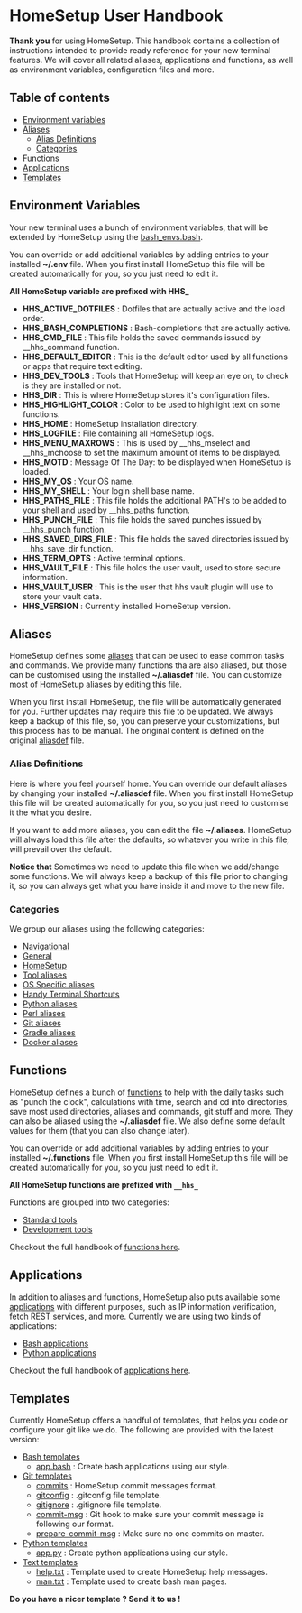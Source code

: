 # HomeSetup User Handbook

**Thank you** for using HomeSetup. This handbook contains a collection of instructions intended to provide ready
reference for your new terminal features. We will cover all related aliases, applications and functions, as well as 
environment variables, configuration files and more.

## Table of contents

<!-- toc -->

- [Environment variables](#environment-variables)
- [Aliases](#aliases)
  * [Alias Definitions](#alias-definitions)
  * [Categories](#categories)
- [Functions](#functions)
- [Applications](#applications)
- [Templates](#templates)

<!-- tocstop -->

## Environment Variables

Your new terminal uses a bunch of environment variables, that will be extended by HomeSetup using the 
[bash_envs.bash](../../dotfiles/bash/bash_env.bash).

You can override or add additional variables by adding entries to your installed **~/.env** file. When you first 
install HomeSetup this file will be created automatically for you, so you just need to edit it.

**All HomeSetup variable are prefixed with HHS_**

- **HHS_ACTIVE_DOTFILES** : Dotfiles that are actually active and the load order.
- **HHS_BASH_COMPLETIONS** : Bash-completions that are actually active.
- **HHS_CMD_FILE** : This file holds the saved commands issued by __hhs_command function.
- **HHS_DEFAULT_EDITOR** : This is the default editor used by all functions or apps that require text editing.
- **HHS_DEV_TOOLS** : Tools that HomeSetup will keep an eye on, to check is they are installed or not.
- **HHS_DIR** : This is where HomeSetup stores it's configuration files.
- **HHS_HIGHLIGHT_COLOR** : Color to be used to highlight text on some functions.
- **HHS_HOME** : HomeSetup installation directory.
- **HHS_LOGFILE** : File containing all HomeSetup logs.
- **HHS_MENU_MAXROWS** : This is used by __hhs_mselect and  __hhs_mchoose to set the maximum amount of items to be displayed.
- **HHS_MOTD** : Message Of The Day: to be displayed when HomeSetup is loaded.
- **HHS_MY_OS** : Your OS name.
- **HHS_MY_SHELL** : Your login shell base name.
- **HHS_PATHS_FILE** : This file holds the additional PATH's to be added to your shell and used by __hhs_paths function.
- **HHS_PUNCH_FILE** : This file holds the saved punches issued by __hhs_punch function.
- **HHS_SAVED_DIRS_FILE** : This file holds the saved directories issued by __hhs_save_dir function.
- **HHS_TERM_OPTS** : Active terminal options.
- **HHS_VAULT_FILE** : This file holds the user vault, used to store secure information.
- **HHS_VAULT_USER** : This is the user that hhs vault plugin will use to store your vault data.
- **HHS_VERSION** : Currently installed HomeSetup version.

## Aliases

HomeSetup defines some [aliases](../../README.md#aliases) that can be used to ease common tasks and commands. We provide many functions tha are 
also aliased, but those can be customised using the installed **~/.aliasdef** file. You can customize most of HomeSetup 
aliases by editing this file. 

When you first install HomeSetup, the file will be automatically generated for you. Further updates may require this 
file to be updated. We always keep a backup of this file, so, you can preserve your customizations, but this process has 
to be manual. The original content is defined on the original [aliasdef](../../dotfiles/aliasdef) file.

### Alias Definitions

Here is where you feel yourself home. You can override our default aliases by changing your installed **~/.aliasdef** file. 
When you first install HomeSetup this file will be created automatically for you, so you just need to customise it the 
what you desire.

If you want to add more aliases, you can edit the file **~/.aliases**. HomeSetup will always load this file after the defaults, so whatever you write in this file, will prevail over the default.

**Notice that** Sometimes we need to update this file when we add/change some functions. We will always keep a backup of this file prior to 
changing it, so you can always get what you have inside it and move to the new file.

### Categories

We group our aliases using the following categories:

- [Navigational](../../README.md#navigational)
- [General](../../README.md#general)
- [HomeSetup](../../README.md#homesetup-hhs)
- [Tool aliases](../../README.md#tool-aliases)
- [OS Specific aliases](../../README.md#os-specific-aliases)
- [Handy Terminal Shortcuts](../../README.md#handy-terminal-shortcuts)
- [Python aliases](../../README.md#python-aliases)
- [Perl aliases](../../README.md#perl-aliases)
- [Git aliases](../../README.md#git-aliases)
- [Gradle aliases](../../README.md#gradle-aliases)
- [Docker aliases](../../README.md#docker-aliases)

## Functions

HomeSetup defines a bunch of [functions](../../README.md#functions) to help with the daily tasks such as "punch the clock", 
calculations with time, search and cd into directories, save most used directories, aliases and commands, git stuff and more. 
They can also be aliased using the **~/.aliasdef** file. We also define some default values for them (that you can also change later).

You can override or add additional variables by adding entries to your installed **~/.functions** file. When you first 
install HomeSetup this file will be created automatically for you, so you just need to edit it.

**All HomeSetup functions are prefixed with `__hhs_`**

Functions are grouped into two categories:

- [Standard tools](../../README.md#standard-tools)
- [Development tools](../../README.md#development-tools)

Checkout the full handbook of [functions here](pages/functions.md).

## Applications

In addition to aliases and functions, HomeSetup also puts available some [applications](../../README.md#applications)
with different purposes, such as IP information verification, fetch REST services, and more. Currently we are using two
kinds of applications:

- [Bash applications](../../README.md#bash-apps)
- [Python applications](../../README.md#python-apps)

Checkout the full handbook of [applications here](pages/applications.md).

## Templates

Currently HomeSetup offers a handful of templates, that helps you code or configure your git like we do. The following
are provided with the latest version:

- [Bash templates](../../templates/bash)
    * [app.bash](../../templates/bash/app.bash) : Create bash applications using our style.
- [Git templates](../../templates/git)
    * [commits](../../templates/git/commits) : HomeSetup commit messages format.
    * [gitconfig](../../templates/git/gitconfig) : .gitconfig file template.
    * [gitignore](../../templates/git/gitignore) : .gitignore file template.
    * [commit-msg](../../templates/git/hooks/commit-msg) : Git hook to make sure your commit message is following our format.
    * [prepare-commit-msg](../../templates/git/hooks/prepare-commit-msg) : Make sure no one commits on master.
- [Python templates](../../templates/py)
    * [app.py](../../templates/py/app.py) : Create python applications using our style.
- [Text templates](../../templates/txt)
    * [help.txt](../../templates/txt/help.txt) : Template used to create HomeSetup help messages.
    * [man.txt](../../templates/txt/man.txt) : Template used to create bash man pages.

**Do you have a nicer template ? Send it to us !**
